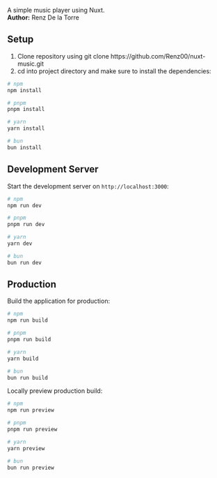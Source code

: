 A simple music player using Nuxt. </br>
<b>Author:</b> Renz De la Torre

## Setup
<ol>
    <li>
      Clone repository using git clone https://github.com/Renz00/nuxt-music.git
    </li>
    <li>
      cd into project directory and make sure to install the dependencies:
    </li>
</ol>

```bash
# npm
npm install

# pnpm
pnpm install

# yarn
yarn install

# bun
bun install
```

## Development Server

Start the development server on `http://localhost:3000`:

```bash
# npm
npm run dev

# pnpm
pnpm run dev

# yarn
yarn dev

# bun
bun run dev
```

## Production

Build the application for production:

```bash
# npm
npm run build

# pnpm
pnpm run build

# yarn
yarn build

# bun
bun run build
```

Locally preview production build:

```bash
# npm
npm run preview

# pnpm
pnpm run preview

# yarn
yarn preview

# bun
bun run preview
```
